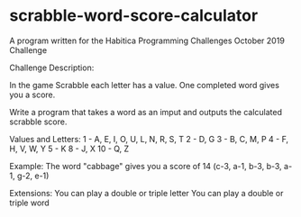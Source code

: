 # scrabble-word-score-calculator
A program written for the Habitica Programming Challenges October 2019 Challenge


Challenge Description:

In the game Scrabble each letter has a value. One completed word gives you a score.


Write a program that takes a word as an imput and outputs the calculated scrabble score.


Values and Letters:
1 - A, E, I, O, U, L, N, R, S, T
2 - D, G
3 - B, C, M, P
4 - F, H, V, W, Y
5 - K
8 - J, X
10 - Q, Z


Example:
The word "cabbage" gives you a score of 14 (c-3, a-1, b-3, b-3, a-1, g-2, e-1)


Extensions:
You can play a double or triple letter
You can play a double or triple word
